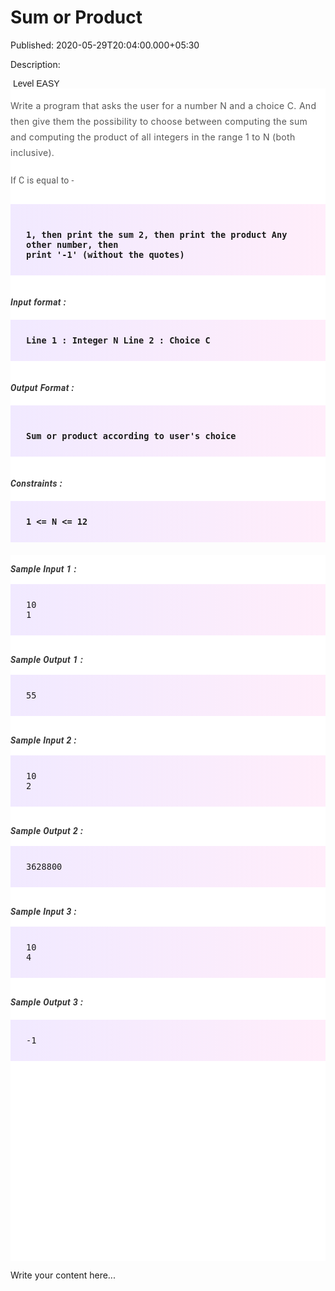 # Sum or Product

Published: 2020-05-29T20:04:00.000+05:30

Description: <div dir="ltr" style="text-align: left;" trbidi="on">
      <div dir="ltr" style="text-align: left;" trbidi="on">
      <span style="font-family: &quot;arial&quot; , &quot;helvetica&quot; ,
      sans-serif;">&nbsp;Level&nbsp;EASY</span><br />
      <div _ngcontent-oap-c147="" class="description ng-star-inserted" style="background-color:
      white; font-size: 16px; margin: 0px; padding: 0px;">
      <h4
      id="write-a-program-that-asks-the-user-for-a-number-n-and-a-choice-c-and-then-give-them-the-possibility-to-choose-between-computing-the-sum-and-computing-the-product-of-all-integers-in-the-range-1-to-n-both-inclusive"
      style="-webkit-font-smoothing: antialiased; color: #565656; font-size: 14px; font-weight: 400;
      letter-spacing: 0.3px; line-height: 25px; margin: 0px; padding: 15px 0px 5px;">
      Write a program that asks the user for a number N and a choice C. And then give them the
      possibility to choose between computing the sum and computing the product of all integers in
      the range 1 to N (both inclusive).</h4>
      <h4 id="if-c-is-equal-to" style="color: #565656; font-family: roboto, sans-serif;
      font-size: 14px; font-weight: 400; letter-spacing: 0.3px; line-height: 25px; margin: 0px;
      padding: 15px 0px 5px;">
      If C is equal to -</h4>
      <pre style="background-image: linear-gradient(-90deg, rgba(255, 205, 242, 0.35), rgba(215,
      193, 255, 0.35)); font-family: &quot;open sans&quot;, sans-serif; font-weight: 600;
      margin-bottom: 20px; margin-top: 20px; max-width: 866px; overflow-x: hidden; padding:
      25px;"><code style="-webkit-font-smoothing: antialiased; margin: 0px; padding: 0px;">
      1, then print the sum
      2, then print the product
      Any other number, then print '-1' (without the quotes)
      </code></pre>
      <h5 id="input-format" style="color: #353535; font-family: roboto, sans-serif; font-size:
      14px; letter-spacing: 0.4px; margin: 0px; padding: 15px 0px 0px;">
      Input format :</h5>
      <pre style="background-image: linear-gradient(-90deg, rgba(255, 205, 242, 0.35), rgba(215,
      193, 255, 0.35)); font-family: &quot;open sans&quot;, sans-serif; font-weight: 600;
      margin-bottom: 20px; margin-top: 20px; max-width: 866px; overflow-x: hidden; padding:
      25px;"><code style="-webkit-font-smoothing: antialiased; margin: 0px; padding:
      0px;">Line 1 : Integer N
      Line 2 : Choice C
      </code></pre>
      <h5 id="output-format" style="color: #353535; font-family: roboto, sans-serif; font-size:
      14px; letter-spacing: 0.4px; margin: 0px; padding: 15px 0px 0px;">
      Output Format :</h5>
      <pre style="background-image: linear-gradient(-90deg, rgba(255, 205, 242, 0.35), rgba(215,
      193, 255, 0.35)); font-family: &quot;open sans&quot;, sans-serif; font-weight: 600;
      margin-bottom: 20px; margin-top: 20px; max-width: 866px; overflow-x: hidden; padding:
      25px;"><code style="-webkit-font-smoothing: antialiased; margin: 0px; padding: 0px;">
      Sum or product according to user's choice
      </code></pre>
      <h5 id="constraints" style="color: #353535; font-family: roboto, sans-serif; font-size:
      14px; letter-spacing: 0.4px; margin: 0px; padding: 15px 0px 0px;">
      Constraints :</h5>
      <pre style="background-image: linear-gradient(-90deg, rgba(255, 205, 242, 0.35), rgba(215,
      193, 255, 0.35)); font-family: &quot;open sans&quot;, sans-serif; font-weight: 600;
      margin-bottom: 20px; margin-top: 20px; max-width: 866px; overflow-x: hidden; padding:
      25px;"><code style="-webkit-font-smoothing: antialiased; margin: 0px; padding:
      0px;">1 &lt;= N &lt;= 12
      </code></pre>
      </div>
      <div _ngcontent-oap-c147="" class="description ng-star-inserted"
      style="-webkit-font-smoothing: antialiased; background-color: white; font-family: Roboto,
      sans-serif; font-size: 16px; font-variant-ligatures: normal; margin: 0px; orphans: 2; padding:
      0px; widows: 2;">
      <h5 id="sample-input-1" style="-webkit-font-smoothing: antialiased; color: #353535;
      font-size: 14px; letter-spacing: 0.4px; margin: 0px; padding: 15px 0px 0px;">
      Sample Input 1 :</h5>
      <pre style="-webkit-font-smoothing: antialiased; background-image: linear-gradient(-90deg,
      rgba(255, 205, 242, 0.35), rgba(215, 193, 255, 0.35)); font-family: &quot;Open
      Sans&quot;, sans-serif; font-weight: 600; margin-bottom: 20px; margin-top: 20px;
      max-width: 866px; overflow-x: hidden; padding: 25px;"><code
      style="-webkit-font-smoothing: antialiased; margin: 0px; padding: 0px;">10
      1
      </code></pre>
      <h5 id="sample-output-1" style="-webkit-font-smoothing: antialiased; color: #353535;
      font-size: 14px; letter-spacing: 0.4px; margin: 0px; padding: 15px 0px 0px;">
      Sample Output 1 :</h5>
      <pre style="-webkit-font-smoothing: antialiased; background-image: linear-gradient(-90deg,
      rgba(255, 205, 242, 0.35), rgba(215, 193, 255, 0.35)); font-family: &quot;Open
      Sans&quot;, sans-serif; font-weight: 600; margin-bottom: 20px; margin-top: 20px;
      max-width: 866px; overflow-x: hidden; padding: 25px;"><code
      style="-webkit-font-smoothing: antialiased; margin: 0px; padding: 0px;">55
      </code></pre>
      <h5 id="sample-input-2" style="-webkit-font-smoothing: antialiased; color: #353535;
      font-size: 14px; letter-spacing: 0.4px; margin: 0px; padding: 15px 0px 0px;">
      Sample Input 2 :</h5>
      <pre style="-webkit-font-smoothing: antialiased; background-image: linear-gradient(-90deg,
      rgba(255, 205, 242, 0.35), rgba(215, 193, 255, 0.35)); font-family: &quot;Open
      Sans&quot;, sans-serif; font-weight: 600; margin-bottom: 20px; margin-top: 20px;
      max-width: 866px; overflow-x: hidden; padding: 25px;"><code
      style="-webkit-font-smoothing: antialiased; margin: 0px; padding: 0px;">10
      2
      </code></pre>
      <h5 id="sample-output-2" style="-webkit-font-smoothing: antialiased; color: #353535;
      font-size: 14px; letter-spacing: 0.4px; margin: 0px; padding: 15px 0px 0px;">
      Sample Output 2 :</h5>
      <pre style="-webkit-font-smoothing: antialiased; background-image: linear-gradient(-90deg,
      rgba(255, 205, 242, 0.35), rgba(215, 193, 255, 0.35)); font-family: &quot;Open
      Sans&quot;, sans-serif; font-weight: 600; margin-bottom: 20px; margin-top: 20px;
      max-width: 866px; overflow-x: hidden; padding: 25px;"><code
      style="-webkit-font-smoothing: antialiased; margin: 0px; padding: 0px;">3628800
      </code></pre>
      <h5 id="sample-input-3" style="-webkit-font-smoothing: antialiased; color: #353535;
      font-size: 14px; letter-spacing: 0.4px; margin: 0px; padding: 15px 0px 0px;">
      Sample Input 3 :</h5>
      <pre style="-webkit-font-smoothing: antialiased; background-image: linear-gradient(-90deg,
      rgba(255, 205, 242, 0.35), rgba(215, 193, 255, 0.35)); font-family: &quot;Open
      Sans&quot;, sans-serif; font-weight: 600; margin-bottom: 20px; margin-top: 20px;
      max-width: 866px; overflow-x: hidden; padding: 25px;"><code
      style="-webkit-font-smoothing: antialiased; margin: 0px; padding: 0px;">10
      4
      </code></pre>
      <h5 id="sample-output-3" style="-webkit-font-smoothing: antialiased; color: #353535;
      font-size: 14px; letter-spacing: 0.4px; margin: 0px; padding: 15px 0px 0px;">
      Sample Output 3 :</h5>
      <div>
      <pre style="-webkit-font-smoothing: antialiased; background-image: linear-gradient(-90deg,
      rgba(255, 205, 242, 0.35), rgba(215, 193, 255, 0.35)); font-family: &quot;Open
      Sans&quot;, sans-serif; font-variant-ligatures: normal; font-weight: 600; margin-bottom:
      20px; margin-top: 20px; max-width: 866px; overflow-x: scroll; padding: 25px;"><code
      style="-webkit-font-smoothing: antialiased; margin: 0px; padding:
      0px;">-1</code></pre>
      </div>
      <div>
      <br /></div>
      <div>
      <br /></div>
      <div>
      <br /></div>
      <div>
      <br /></div>
      <div>
      <br /></div>
      <div>
      <br /></div>
      <div>
      <br /></div>
      <div>
      <br /></div>
      <div>
      <br /></div>
      <div>
      <br /></div>
      <div>
      <br /></div>
      <div>
      <br /></div>
      <div>
      <br /></div>
      <div>
      <br /></div>
      <div>
      <br /></div>
      <div>
      <br /></div>
      </div>
      </div>
      <script
      src="https://gist.github.com/Svastikkka/3250d31d38f8d320336b3d84c3e7e0e6.js"></script>
      </div>


Write your content here...